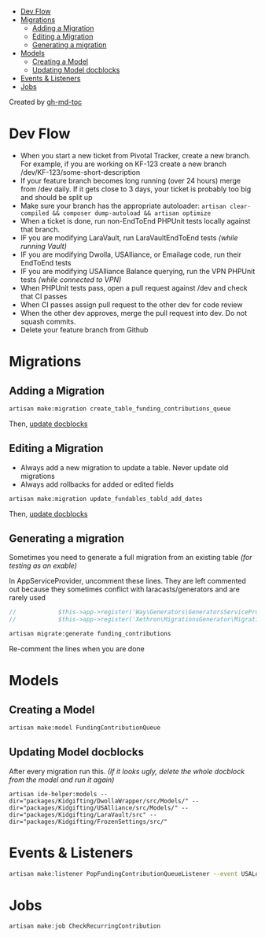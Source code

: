   * [Dev Flow](#dev-flow)
  * [Migrations](#migrations)
    * [Adding a Migration](#adding-a-migration)
    * [Editing a Migration](#editing-a-migration)
    * [Generating a migration](#generating-a-migration)
  * [Models](#models)
    * [Creating a Model](#creating-a-model)
    * [Updating Model docblocks](#updating-model-docblocks)
  * [Events &amp; Listeners](#events--listeners)
  * [Jobs](#jobs)

Created by [gh-md-toc](https://github.com/ekalinin/github-markdown-toc.go)


# Dev Flow

* When you start a new ticket from Pivotal Tracker, create a new branch. For example, if you are working on KF-123 create a new branch /dev/KF-123/some-short-description
* If your feature branch becomes long running (over 24 hours) merge from /dev daily. If it gets close to 3 days, your ticket is probably too big and should be split up
* Make sure your branch has the appropriate autoloader: ```artisan clear-compiled && composer dump-autoload && artisan optimize```
* When a ticket is done, run non-EndToEnd PHPUnit tests locally against that branch.
* IF you are modifying LaraVault, run LaraVaultEndToEnd tests *(while running Vault)*
* IF you are modifying Dwolla, USAlliance, or Emailage code, run their EndToEnd tests
* IF you are modifying USAlliance Balance querying, run the VPN PHPUnit tests *(while connected to VPN)*
* When PHPUnit tests pass, open a pull request against /dev and check that CI passes
* When CI passes assign pull request to the other dev for code review
* When the other dev approves, merge the pull request into dev. Do not squash commits. 
* Delete your feature branch from Github

# Migrations

## Adding a Migration

```bash
artisan make:migration create_table_funding_contributions_queue
```
Then, [update docblocks](#updating-model-docblocks)

## Editing a Migration

* Always add a new migration to update a table. Never update old migrations
* Always add rollbacks for added or edited fields

```bash
artisan make:migration update_fundables_tabld_add_dates
```
Then, [update docblocks](#updating-model-docblocks)

## Generating a migration

Sometimes you need to generate a full migration from an existing table *(for testing as an exable)*

In AppServiceProvider, uncomment these lines. They are left commented out because they sometimes conflict with laracasts/generators and are rarely used

```php
//            $this->app->register('Way\Generators\GeneratorsServiceProvider');
//            $this->app->register('Xethron\MigrationsGenerator\MigrationsGeneratorServiceProvider');

```

```bash
artisan migrate:generate funding_contributions
```

Re-comment the lines when you are done

# Models

## Creating a Model
```bash
artisan make:model FundingContributionQueue
```

## Updating Model docblocks

After every migration run this. *(If it looks ugly, delete the whole docblock from the model and run it again)*

```
artisan ide-helper:models --dir="packages/Kidgifting/DwollaWrapper/src/Models/" --dir="packages/Kidgifting/USAlliance/src/Models/" --dir="packages/Kidgifting/LaraVault/src" --dir="packages/Kidgifting/FrozenSettings/src/"
```

# Events & Listeners

```bash
artisan make:listener PopFundingContributionQueueListener --event USALoanApproved
```

# Jobs

```bash
artisan make:job CheckRecurringContribution
```